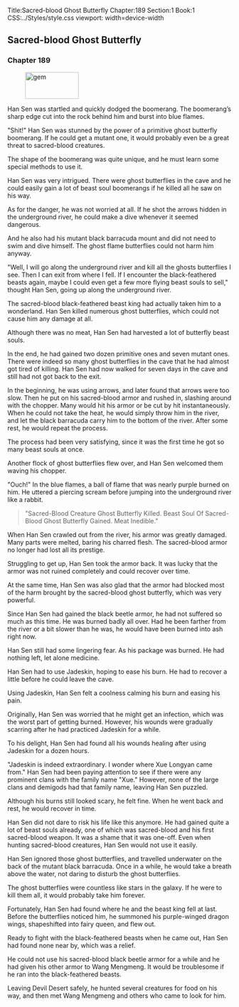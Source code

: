 Title:Sacred-blood Ghost Butterfly 
Chapter:189 
Section:1 
Book:1 
CSS:../Styles/style.css 
viewport: width=device-width
  
## Sacred-blood Ghost Butterfly
### Chapter 189
  
<figure>
	<img src="../Images/gem.gif" alt="gem" id="gem" width="120" height="60" />
</figure>
  

  
Han Sen was startled and quickly dodged the boomerang. The boomerang’s sharp edge cut into the rock behind him and burst into blue flames.

"Shit!" Han Sen was stunned by the power of a primitive ghost butterfly boomerang. If he could get a mutant one, it would probably even be a great threat to sacred-blood creatures.

The shape of the boomerang was quite unique, and he must learn some special methods to use it.

Han Sen was very intrigued. There were ghost butterflies in the cave and he could easily gain a lot of beast soul boomerangs if he killed all he saw on his way.

As for the danger, he was not worried at all. If he shot the arrows hidden in the underground river, he could make a dive whenever it seemed dangerous.

And he also had his mutant black barracuda mount and did not need to swim and dive himself. The ghost flame butterflies could not harm him anyway.

"Well, I will go along the underground river and kill all the ghosts butterflies I see. Then I can exit from where I fell. If I encounter the black-feathered beasts again, maybe I could even get a few more flying beast souls to sell," thought Han Sen, going up along the underground river.

The sacred-blood black-feathered beast king had actually taken him to a wonderland. Han Sen killed numerous ghost butterflies, which could not cause him any damage at all.

Although there was no meat, Han Sen had harvested a lot of butterfly beast souls.

In the end, he had gained two dozen primitive ones and seven mutant ones. There were indeed so many ghost butterflies in the cave that he had almost got tired of killing. Han Sen had now walked for seven days in the cave and still had not got back to the exit.

In the beginning, he was using arrows, and later found that arrows were too slow. Then he put on his sacred-blood armor and rushed in, slashing around with the chopper. Many would hit his armor or be cut by hit instantaneously. When he could not take the heat, he would simply throw him in the river, and let the black barracuda carry him to the bottom of the river. After some rest, he would repeat the process.

The process had been very satisfying, since it was the first time he got so many beast souls at once.

Another flock of ghost butterflies flew over, and Han Sen welcomed them waving his chopper.

"Ouch!" In the blue flames, a ball of flame that was nearly purple burned on him. He uttered a piercing scream before jumping into the underground river like a rabbit.

> "Sacred-Blood Creature Ghost Butterfly Killed. Beast Soul Of Sacred-Blood Ghost Butterfly Gained. Meat Inedible."

When Han Sen crawled out from the river, his armor was greatly damaged. Many parts were melted, baring his charred flesh. The sacred-blood armor no longer had lost all its prestige.

Struggling to get up, Han Sen took the armor back. It was lucky that the armor was not ruined completely and could recover over time.

At the same time, Han Sen was also glad that the armor had blocked most of the harm brought by the sacred-blood ghost butterfly, which was very powerful.

Since Han Sen had gained the black beetle armor, he had not suffered so much as this time. He was burned badly all over. Had he been farther from the river or a bit slower than he was, he would have been burned into ash right now.

Han Sen still had some lingering fear. As his package was burned. He had nothing left, let alone medicine.

Han Sen had to use Jadeskin, hoping to ease his burn. He had to recover a little before he could leave the cave.

Using Jadeskin, Han Sen felt a coolness calming his burn and easing his pain.

Originally, Han Sen was worried that he might get an infection, which was the worst part of getting burned. However, his wounds were gradually scarring after he had practiced Jadeskin for a while.

To his delight, Han Sen had found all his wounds healing after using Jadeskin for a dozen hours.

"Jadeskin is indeed extraordinary. I wonder where Xue Longyan came from." Han Sen had been paying attention to see if there were any prominent clans with the family name "Xue." However, none of the large clans and demigods had that family name, leaving Han Sen puzzled.

Although his burns still looked scary, he felt fine. When he went back and rest, he would recover in time.

Han Sen did not dare to risk his life like this anymore. He had gained quite a lot of beast souls already, one of which was sacred-blood and his first sacred-blood weapon. It was a shame that it was one-off. Even when hunting sacred-blood creatures, Han Sen would not use it easily.

Han Sen ignored those ghost butterflies, and travelled underwater on the back of the mutant black barracuda. Once in a while, he would take a breath above the water, not daring to disturb the ghost butterflies.

The ghost butterflies were countless like stars in the galaxy. If he were to kill them all, it would probably take him forever.

Fortunately, Han Sen had found where he and the beast king fell at last. Before the butterflies noticed him, he summoned his purple-winged dragon wings, shapeshifted into fairy queen, and flew out.

Ready to fight with the black-feathered beasts when he came out, Han Sen had found none near by, which was a relief.

He could not use his sacred-blood black beetle armor for a while and he had given his other armor to Wang Mengmeng. It would be troublesome if he ran into the black-feathered beasts.

Leaving Devil Desert safely, he hunted several creatures for food on his way, and then met Wang Mengmeng and others who came to look for him.